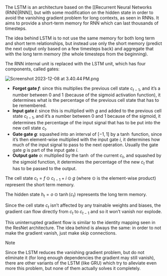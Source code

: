The LSTM is an architecture based on the [[Recurrent Neural Networks (RNN)|RNN]], but with some modification on the hidden state in order to avoid the vanishing gradient problem for long contexts, as seen in RNNs. It aims to provide a short-term memory for RNN which can last thousands of timesteps.

The idea behind LSTM is to not use the same memory for both long term and short term relationships, but instead use only the short memory (predict the next output only based on a few timesteps back) and aggregate that with the long term memory (the whole timesteps from the beginning).

The RNN internal unit is replaced with the LSTM unit, which has four components, called gates:

![Screenshot 2023-12-08 at 3.40.44 PM.png](Screenshot_2023-12-08_at_3.40.44_PM.png)

- **Forget gate $f$**: since this multiplies the previous cell state $c_{t-1}$, and it’s a number between $0$ and $1$ (because of the sigmoid activation function), it determines what is the percentage of the previous cell state that has to be remembered.
- **Input gate $i$**: since this is multiplied with $g$ and added to the previous cell state $c_{t-1}$, and it’s a number between $0$ and $1$ because of the sigmoid, it determines the percentage of the input signal that has to be put into the new cell state $c_t$.
- **Gate gate $g$**: squashed into an interval of $[-1, 1]$ by a $\tanh$ function, since it’s then element-wise multiplied with the input gate $i$, it determines how much of the input signal to pass to the next operation. Usually the gate gate $g$ is part of the input gate $i$.
- **Output gate** $o$: multiplied by the $\tanh$ of the current $c_t$, and squashed by the sigmoid function, it determines the percentage of the new $c_t$ that has to be passed to the output.

The cell state $c_t = f \odot c_{t-1} + i \odot g$ (where $\odot$ is the element-wise product) represent the short term memory.

The hidden state $h_t = o \odot \tanh(c_t)$ represents the long term memory.

Since the cell state $c_t$ isn’t affected by any trainable weights and biases, the gradient can flow directly from $c_t$ to $c_{t-1}$ and so it won’t vanish nor explode.

This uninterrupted gradient flow is similar to the identity mapping seen in the ResNet architecture. The idea behind is always the same: in order to not make the gradient vanish, just make skip connections.

>[!Note]
Since the LSTM reduces the vanishing gradient problem, but do not eliminate it (for long enough dependencies the gradient may still vanish), there are other variants of the LSTM (like GRU) which try to alleviate even more this problem, but none of them actually solves it completely.
